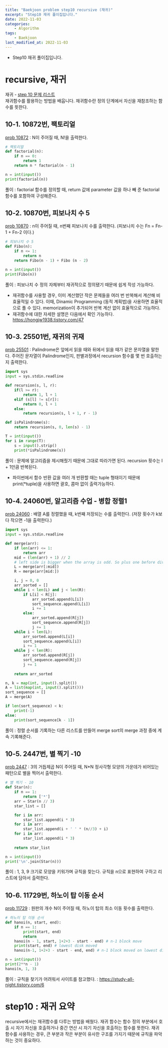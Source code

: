 ```yaml
---
title: "Baekjoon problem step10 recursive (재귀)"
excerpt: "Step10 재귀 풀이집입니다."
date: 2022-11-03
categories:
    - Algorithm
tags:
    - Baekjoon
last_modified_at: 2022-11-03
---
```

- Step10 재귀 풀이집입니다.

# recursive, 재귀
재귀 - [step 10 문제 리스트](https://www.acmicpc.net/step/10)  
재귀함수를 활용하는 방법을 배웁니다. 재귀함수란 정의 단계에서 자신을 재참조하는 함수를 뜻한다.

## 10-1. 10872번, 팩토리얼
[prob 10872](https://www.acmicpc.net/problem/10872) : N이 주어질 때, N!을 출력한다.
```python
# 팩토리얼
def factorial(n):
    if n == 0:
        return 1
    return n * factorial(n - 1)

n = int(input())
print(factorial(n))
```
풀이 : factorial 함수를 정의할 때, return 값에 parameter 값을 하나 빼 준 factorial 함수를 포함하여 구성해준다.

## 10-2. 10870번, 피보나치 수 5
[prob 10870](https://www.acmicpc.net/problem/10870) : n이 주어질 때, n번째 피보나치 수를 출력한다. (피보나치 수는 Fn = Fn-1 + Fn-2 이다.)
```python
# 피보나치 수 5
def Fibo(n):
    if n <= 1:
        return n
    return Fibo(n - 1) + Fibo (n - 2)

n = int(input())
print(Fibo(n))
```
풀이 : 피보나치 수 정의 자체부터 재귀적으로 정의됐기 때문에 쉽게 작성 가능하다.
- 재귀함수를 사용할 경우, 이미 계산했던 작은 문제들을 여러 번 반복해서 계산해 비효율적일 수 있다. 이때, Dinamic Programming (동적 계획법)을 사용하면 효율적으로 풀 수 있다. memorization이 추가되어 반복 계산 없이 효율적으로 가능하다.
- 재귀함수에 대한 자세한 설명은 다음에서 확인 가능하다. <https://hongjw1938.tistory.com/47>

## 10-3. 25501번, 재귀의 귀재
[prob 25501](https://www.acmicpc.net/problem/25501) : Palindrome은 앞에서 읽을 때와 뒤에서 읽을 때가 같은 문자열을 말한다. 주어진 문자열이 Palindrome인지, 판별과정에서 recursion 함수를 몇 번 호출하는지 출력한다.
```python
import sys
input = sys.stdin.readline

def recursion(s, l, r):
    if(l >= r):
        return 1, l + 1
    elif (s[l] != s[r]):
        return 0, l + 1
    else:
        return recursion(s, l + 1, r - 1)

def isPalindrome(s):
    return recursion(s, 0, len(s) - 1)

T = int(input())
for i in range(T):
    s = input().strip()
    print(*isPalindrome(s))
```
풀이 : 문제에 알고리즘을 제시해줬기 때문에 그대로 따라가면 된다. recursion 횟수는 l + 1만큼 반복된다.
- 파이썬에서 함수 반환 값을 여러 개 반환할 때는 tuple 형태이기 때문에 print(*tuple)을 사용하면 괄호, 콤마 없이 출력가능하다.

## 10-4. 24060번, 알고리즘 수업 - 병합 정렬1
[prob 24060](https://www.acmicpc.net/problem/24060) : 배열 A를 정렬했을 때, k번째 저장되는 수를 출력한다. (저장 횟수가 k보다 작으면 -1을 출력한다.)
```python
import sys
input = sys.stdin.readline

def merge(arr):
    if len(arr) <= 1:
        return arr
    mid = (len(arr) + 1) // 2
    # left side is bigger when the array is odd. So plus one before dividing.
    L = merge(arr[:mid])
    R = merge(arr[mid:])

    i, j = 0, 0
    arr_sorted = []
    while i < len(L) and j < len(R):
        if L[i] < R[j]:
            arr_sorted.append(L[i])
            sort_sequence.append(L[i])
            i += 1
        else:
            arr_sorted.append(R[j])
            sort_sequence.append(R[j])
            j += 1
    while i < len(L):
        arr_sorted.append(L[i])
        sort_sequence.append(L[i])
        i += 1
    while j < len(R):
        arr_sorted.append(R[j])
        sort_sequence.append(R[j])
        j += 1
    
    return arr_sorted

n, k = map(int, input().split())
A = list(map(int, input().split()))
sort_sequence = []
A = merge(A)

if len(sort_sequence) < k:
    print(-1)
else:
    print(sort_sequence[k - 1])
```
풀이 : 정렬 순서를 기록하는 다른 리스트를 만들어 merge sort의 merge 과정 중에 계속 기록해준다.

## 10-5. 2447번, 별 찍기 -10
[prob 2447](https://www.acmicpc.net/problem/2447) : 3의 거듭제곱 N이 주어질 때, N*N 정사각형 모양의 가운데가 비어있는 패턴으로 별을 찍어서 출력한다.
```python
# 별 찍기 - 10
def Star(n):
    if n == 1:
        return ['*']
    arr = Star(n // 3)
    star_list = []

    for i in arr:
        star_list.append(i * 3)
    for i in arr:
        star_list.append(i + ' ' * (n//3) + i)
    for i in arr:
        star_list.append(i * 3)
    
    return star_list

n = int(input())
print('\n'.join(Star(n)))
```
풀이 : 1, 3, 9 크기로 모양을 키워가며 규칙을 찾는다. 규칙을 n으로 표현하여 구하고 리스트에 담아서 출력한다.

## 10-6. 11729번, 하노이 탑 이동 순서
[prob 11729](https://www.acmicpc.net/problem/11729) : 원판의 개수 N이 주어질 때, 하노이 탑의 최소 이동 횟수를 출력한다.
```python
# 하노이 탑 이동 순서
def hanoi(n, start, end):
    if n == 1:
        print(start, end)
        return
    hanoi(n - 1, start, 1+2+3 - start - end) # n-1 block move
    print(start, end) # lowest disk moved
    hanoi(n-1, 1+2+3 - start - end, end) # n-1 block moved on lowest disk

n = int(input())
print(2**n - 1)
hanoi(n, 1, 3)
```
풀이 : 규칙을 찾기가 어려워서 사이트를 참고했다. : <https://study-all-night.tistory.com/6>

# step10 : 재귀 요약
recursive에서는 재귀함수를 다루는 방법을 배웠다. 재귀 함수는 함수 정의 부분에서 호출 시 자기 자신을 호출하거나 중간 연산 시 자기 자신을 호출하는 함수를 뜻한다. 재귀 함수를 사용하는 경우, 큰 부분과 작은 부분이 유사한 구조를 가지기 때문에 규칙을 파악하는 것이 중요하다.